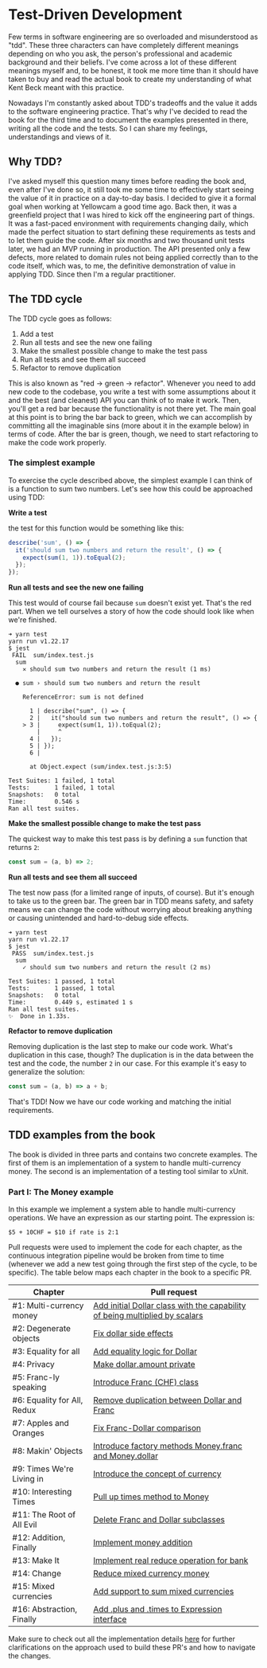 # Test-Driven Development

Few terms in software engineering are so overloaded and misunderstood as "tdd". These three characters can have completely different meanings depending on who you ask, the person's professional and academic background and their beliefs. I've come across a lot of these different meanings myself and, to be honest, it took me more time than it should have taken to buy and read the actual book to create my understanding of what Kent Beck meant with this practice.

Nowadays I'm constantly asked about TDD's tradeoffs and the value it adds to the software engineering practice. That's why I've decided to read the book for the third time and to document the examples presented in there, writing all the code and the tests. So I can share my feelings, understandings and views of it.

## Why TDD?

I've asked myself this question many times before reading the book and, even after I've done so, it still took me some time to effectively start seeing the value of it in practice on a day-to-day basis. I decided to give it a formal goal when working at Yellowcam a good time ago. Back then, it was a greenfield project that I was hired to kick off the engineering part of things. It was a fast-paced environment with requirements changing daily, which made the perfect situation to start defining these requirements as tests and to let them guide the code. After six months and two thousand unit tests later, we had an MVP running in production. The API presented only a few defects, more related to domain rules not being applied correctly than to the code itself, which was, to me, the definitive demonstration of value in applying TDD. Since then I'm a regular practitioner.

## The TDD cycle

The TDD cycle goes as follows:

1. Add a test
2. Run all tests and see the new one failing
3. Make the smallest possible change to make the test pass
4. Run all tests and see them all succeed
5. Refactor to remove duplication

This is also known as "red -> green -> refactor". Whenever you need to add new code to the codebase, you write a test with some assumptions about it and the best (and cleanest) API you can think of to make it work. Then, you'll get a red bar because the functionality is not there yet. The main goal at this point is to bring the bar back to green, which we can accomplish by committing all the imaginable sins (more about it in the example below) in terms of code. After the bar is green, though, we need to start refactoring to make the code work properly.

### The simplest example

To exercise the cycle described above, the simplest example I can think of is a function to sum two numbers. Let's see how this could be approached using TDD:

**Write a test**

the test for this function would be something like this:

```javascript
describe('sum', () => {
  it('should sum two numbers and return the result', () => {
    expect(sum(1, 1)).toEqual(2);
  });
});
```

**Run all tests and see the new one failing**

This test would of course fail because `sum` doesn't exist yet. That's the red part. When we tell ourselves a story of how the code should look like when we're finished.

```
➜ yarn test
yarn run v1.22.17
$ jest
 FAIL  sum/index.test.js
  sum
    ✕ should sum two numbers and return the result (1 ms)

  ● sum › should sum two numbers and return the result

    ReferenceError: sum is not defined

      1 | describe("sum", () => {
      2 |   it("should sum two numbers and return the result", () => {
    > 3 |     expect(sum(1, 1)).toEqual(2);
        |     ^
      4 |   });
      5 | });
      6 |

      at Object.expect (sum/index.test.js:3:5)

Test Suites: 1 failed, 1 total
Tests:       1 failed, 1 total
Snapshots:   0 total
Time:        0.546 s
Ran all test suites.
```

**Make the smallest possible change to make the test pass**

The quickest way to make this test pass is by defining a `sum` function that returns `2`:

```javascript
const sum = (a, b) => 2;
```

**Run all tests and see them all succeed**

The test now pass (for a limited range of inputs, of course). But it's enough to take us to the green bar. The green bar in TDD means safety, and safety means we can change the code without worrying about breaking anything or causing unintended and hard-to-debug side effects.

```
➜ yarn test
yarn run v1.22.17
$ jest
 PASS  sum/index.test.js
  sum
    ✓ should sum two numbers and return the result (2 ms)

Test Suites: 1 passed, 1 total
Tests:       1 passed, 1 total
Snapshots:   0 total
Time:        0.449 s, estimated 1 s
Ran all test suites.
✨  Done in 1.33s.
```

**Refactor to remove duplication**

Removing duplication is the last step to make our code work. What's duplication in this case, though? The duplication is in the data between the test and the code, the number `2` in our case. For this example it's easy to generalize the solution:

```javascript
const sum = (a, b) => a + b;
```

That's TDD! Now we have our code working and matching the initial requirements.

## TDD examples from the book

The book is divided in three parts and contains two concrete examples. The first of them is an implementation of a system to handle multi-currency money. The second is an implementation of a testing tool similar to xUnit.

### Part I: The Money example

In this example we implement a system able to handle multi-currency operations. We have an expression as our starting point. The expression is:

```
$5 + 10CHF = $10 if rate is 2:1
```

Pull requests were used to implement the code for each chapter, as the continuous integration pipeline would be broken from time to time (whenever we add a new test going through the first step of the cycle, to be specific). The table below maps each chapter in the book to a specific PR.

| Chapter                     | Pull request                                                                                                                            |
| --------------------------- | --------------------------------------------------------------------------------------------------------------------------------------- |
| #1: Multi-currency money    | [Add initial Dollar class with the capability of being multiplied by scalars](https://github.com/kaiosilveira/tdd-money-example/pull/1) |
| #2: Degenerate objects      | [Fix dollar side effects](https://github.com/kaiosilveira/tdd-money-example/pull/2)                                                     |
| #3: Equality for all        | [Add equality logic for Dollar](https://github.com/kaiosilveira/tdd-money-example/pull/3)                                               |
| #4: Privacy                 | [Make dollar.amount private](https://github.com/kaiosilveira/tdd-money-example/pull/4)                                                  |
| #5: Franc-ly speaking       | [Introduce Franc (CHF) class](https://github.com/kaiosilveira/tdd-money-example/pull/5)                                                 |
| #6: Equality for All, Redux | [Remove duplication between Dollar and Franc](https://github.com/kaiosilveira/tdd-money-example/pull/6)                                 |
| #7: Apples and Oranges      | [Fix Franc-Dollar comparison](https://github.com/kaiosilveira/tdd-money-example/pull/7)                                                 |
| #8: Makin' Objects          | [Introduce factory methods Money.franc and Money.dollar](https://github.com/kaiosilveira/tdd-money-example/pull/8)                      |
| #9: Times We're Living in   | [Introduce the concept of currency](https://github.com/kaiosilveira/tdd-money-example/pull/9)                                           |
| #10: Interesting Times      | [Pull up times method to Money](https://github.com/kaiosilveira/tdd-money-example/pull/10)                                              |
| #11: The Root of All Evil   | [Delete Franc and Dollar subclasses](https://github.com/kaiosilveira/tdd-money-example/pull/11)                                         |
| #12: Addition, Finally      | [Implement money addition](https://github.com/kaiosilveira/tdd-money-example/pull/12)                                                   |
| #13: Make It                | [Implement real reduce operation for bank ](https://github.com/kaiosilveira/tdd-money-example/pull/13)                                  |
| #14: Change                 | [Reduce mixed currency money](https://github.com/kaiosilveira/tdd-money-example/pull/14)                                                |
| #15: Mixed currencies       | [Add support to sum mixed currencies](https://github.com/kaiosilveira/tdd-money-example/pull/15)                                        |
| #16: Abstraction, Finally   | [Add .plus and .times to Expression interface](https://github.com/kaiosilveira/tdd-money-example/pull/16)                               |

Make sure to check out all the implementation details [here](https://github.com/kaiosilveira/tdd-money-example) for further clarifications on the approach used to build these PR's and how to navigate the changes.
